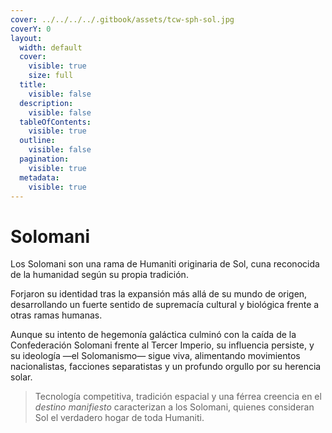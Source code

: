 ```yaml
---
cover: ../../../../.gitbook/assets/tcw-sph-sol.jpg
coverY: 0
layout:
  width: default
  cover:
    visible: true
    size: full
  title:
    visible: false
  description:
    visible: false
  tableOfContents:
    visible: true
  outline:
    visible: false
  pagination:
    visible: true
  metadata:
    visible: true
---
```


# Solomani

Los Solomani son una rama de Humaniti originaria de Sol, cuna reconocida de la humanidad según su propia tradición.

Forjaron su identidad tras la expansión más allá de su mundo de origen, desarrollando un fuerte sentido de supremacía cultural y biológica frente a otras ramas humanas.

Aunque su intento de hegemonía galáctica culminó con la caída de la Confederación Solomani frente al Tercer Imperio, su influencia persiste, y su ideología —el Solomanismo— sigue viva, alimentando movimientos nacionalistas, facciones separatistas y un profundo orgullo por su herencia solar.

> Tecnología competitiva, tradición espacial y una férrea creencia en el _destino manifiesto_ caracterizan a los Solomani, quienes consideran Sol el verdadero hogar de toda Humaniti.
